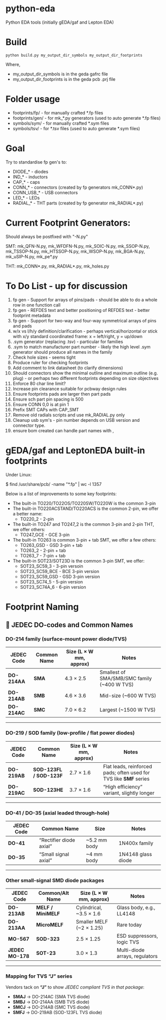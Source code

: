 # python-eda

Python EDA tools (initially gEDA/gaf and Lepton EDA)

# Build

```
python build.py my_output_dir_symbols my_output_dir_footprints
```

Where,
* my_output_dir_symbols is in the geda gafrc file
* my_output_dir_footprints is in the geda pcb .prj file

# Folder usage

* footprints/fp/ - for manually crafted *.fp files
* footprints/gen/ - for mk_*.py generators (used to auto generate *.fp files)
* symbols/sym/ - for manually crafted *.sym files
* symbols/tsv/ - for *.tsv files (used to auto generate *.sym files)

# Goal

Try to standardise fp gen's to:

* DIODE_* - diodes
* IND_* - inductors
* CAP_* - caps
* CONN_* - connectors (created by fp generators mk_CONN*.py)
* CONN_USB_* - USB connectors
* LED_* - LEDs
* RADIAL_* - THT parts (created by fp generator mk_RADIAL*.py)

# Current Footprint Generators:

Should always be postfixed with "-N.py"

SMT: mk_QFN-N.py, mk_WFDFN-N.py, mk_SOIC-N.py, mk_SSOP-N.py, mk_TSSOP-N.py, mk_HTSSOP-N.py, mk_WSOP-N.py, mk_BGA-N.py, mk_uSIP-N.py, mk_pe*.py

THT: mk_CONN*.py, mk_RADIAL*.py, mk_holes.py

# To Do List - up for discussion

1) fp gen - Support for arrays of pins/pads - should be able to do a whole row
   in one function call
2) fp gen - REFDES text and better positioning of REFDES text - better
   footprint metadata
3) fp gen - Support for two-way and four-way symmetrical arrays of pins and
   pads
4) w/x vs l/h/y definition/clarification - perhaps vertical/horizontal
   or stick with x/y standard coordinated frame: x = left/right, y = up/down
5) .sym generator (replacing .tsv) - particular for families
6) .sym to match manufacturer part number - likely the high level .sym
   generator should produce all names in the family
7) Check hole sizes - seems tight
8) Produce ruler for checking footprints
9) Add comment to link datasheet (to clarify dimensions)
10) Should connectors show the minimal outline and maximum outline
   (e.g. plug) - or perhaps two different footprints depending on size
   objectives
11) Enforce 80 char line limit?
12) Increase pin clearance suitable for pcbway design rules
13) Ensure footprints pads are larger then part pads
14) Ensure sch part pin spacing is 500
15) Ensure CONN 0,0 is at pin 1
16) Prefix SMT CAPs with CAP_SMT
17) Remove old radials scripts and use mk_RADIAL.py only
18) Cleanup usb sym's - pin number depends on USB version and connector type.
19) ensure bom created can handle part names with ,

# gEDA/gaf and LeptonEDA built-in footprints

Under Linux:

$ find /usr/share/pcb/ -name "*.fp" | wc -l
1357

Below is a list of improvements to some key footprints:

* The built-in TO220/TO22OS/TO220SW/TO220W is the common 3-pin
* The built-in TO220ACSTAND/TO220ACS is the common 2-pin, we offer a better name:
  - TO220_2 - 2-pin
* The built-in TO247 and TO247_2 is the common 3-pin and 2-pin THT, we offer others:
  - TO247_GCE - GCE 3-pin
* The built-in TO263 is common 3-pin + tab SMT, we offer a few others:
  - TO263_GSD - GSD 3-pin + tab
  - TO263_2 - 2-pin + tab
  - TO263_7 - 7-pin + tab
* The built-in SOT23/SOT23D is the common 3-pin SMT, we offer:
  - SOT23_SC59_3 - 3-pin versoin
  - SOT23_SC59_BCE - BCE 3-pin version
  - SOT23_SC59_GSD - GSD 3-pin version
  - SOT23_SC74_5 - 5-pin version
  - SOT23_SC74A_6 - 6-pin version
  
# Footprint Naming

## 📘 JEDEC DO-codes and Common Names

### DO-214 family (surface-mount power diode/TVS)

| JEDEC Code   | Common Name           | Size (L × W mm, approx) | Notes                                        |
| ------------ | --------------------- | ----------------------- | -------------------------------------------- |
| **DO-214AA** | **SMA**               | 4.3 × 2.5               | Smallest of SMA/SMB/SMC family (\~400 W TVS) |
| **DO-214AB** | **SMB**               | 4.6 × 3.6               | Mid-size (\~600 W TVS)                       |
| **DO-214AC** | **SMC**               | 7.0 × 6.2               | Largest (\~1500 W TVS)                       |

---

### DO-219 / SOD family (low-profile / flat power diodes)

| JEDEC Code   | Common Name              | Size (L × W mm, approx) | Notes                                                               |
| ------------ | ------------------------ | ----------------------- | ------------------------------------------------------------------- |
| **DO-219AB** | **SOD-123FL / SOD-123F** | 2.7 × 1.6               | Flat leads, reinforced pads; often used for TVS like **SMF** series |
| **DO-219AC** | **SOD-123HE**            | 3.7 × 1.6               | “High efficiency” variant, slightly longer                          |

---

### DO-41 / DO-35 (axial leaded through-hole)

| JEDEC Code | Common Name             | Size          | Notes              |
| ---------- | ----------------------- | ------------- | ------------------ |
| **DO-41**  | “Rectifier diode axial” | \~5.2 mm body | 1N400x family      |
| **DO-35**  | “Small signal axial”    | \~4 mm body   | 1N4148 glass diode |

---

### Other small-signal SMD diode packages

| JEDEC Code            | Common/Alt Name     | Size (L × W mm, approx)   | Notes                          |
| --------------------- | ------------------- | ------------------------- | ------------------------------ |
| **DO-213AB**          | **MELF / MiniMELF** | Cylindrical, \~3.5 × 1.6  | Glass body, e.g., LL4148       |
| **DO-213AA**          | **MicroMELF**       | Smaller MELF (\~2 × 1.25) | Rare today                     |
| **MO-567**            | **SOD-323**         | 2.5 × 1.25                | ESD suppressors, logic TVS     |
| **JEDEC MO-178**      | **SOT-23**          | 3.0 × 1.3                 | Multi-diode arrays, regulators |

---

### Mapping for TVS “J” series

Vendors tack on **“J”** to show *JEDEC compliant TVS in that package*:

* **SMAJ** → DO-214AC (SMA TVS diode)
* **SMBJ** → DO-214AA (SMB TVS diode)
* **SMCJ** → DO-214AB (SMC TVS diode)
* **SMFJ** → DO-219AB (SOD-123FL TVS diode)
